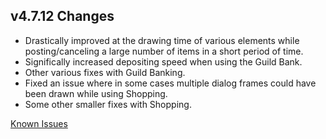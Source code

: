 ## v4.7.12 Changes

* Drastically improved at the drawing time of various elements while posting/canceling a large number of items in a short period of time.
* Significally increased depositing speed when using the Guild Bank.
* Other various fixes with Guild Banking.
* Fixed an issue where in some cases multiple dialog frames could have been drawn while using Shopping.
* Some other smaller fixes with Shopping.

[Known Issues](http://support.tradeskillmaster.com/display/KB/TSM4+Currently+Known+Issues)
